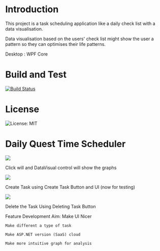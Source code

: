 # Introduction 
This project is a task scheduling application like a daily check list with a data visualisation.

Data visualisation based on the users' check list might show the user a pattern so they can optimises their life patterns.

Desktop : WPF Core 

# Build and Test
 
[![Build Status](https://dev.azure.com/GoodSSen/DailyQuestTimeScheduler/_apis/build/status/WPF%20Core%20Continuous%20Integration%20Build?branchName=master)](https://dev.azure.com/GoodSSen/DailyQuestTimeScheduler/_build/latest?definitionId=1&branchName=master)

# License 

![License: MIT](https://img.shields.io/badge/License-MIT-blue.svg)


# Daily Quest Time Scheduler


![](https://media.giphy.com/media/drxbVRRzm8jCA1Wzdx/giphy.gif)


Click will and DataVisual control will show the graphs 


![](https://media.giphy.com/media/MdAIG1HU8KQPQEBiNs/giphy.gif)


Create Task using Create Task Button and UI (now for testing) 


![](https://media.giphy.com/media/VEz0Z5eJFbNqycVKM1/giphy.gif)


Delete the Task Using Deleting Task Button 

Feature Development Aim:
    Make UI Nicer

    Make different a type of task

    Make ASP.NET version (SaaS) cloud  

    Make more intuitive graph for analysis 
